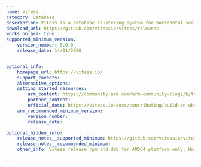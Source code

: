```yaml
---
name: Vitess
category: Database
description: Vitess is a database clustering system for horizontal scaling of MySQL through generalized sharding.
download_url: https://github.com/vitessio/vitess/releases
works_on_arm: true
supported_minimum_version:
    version_number: 5.0.0
    release_date: 14/01/2020


optional_info:
    homepage_url: https://vitess.io/
    support_caveats:
    alternative_options:
    getting_started_resources:
        arm_content: https://community.arm.com/arm-community-blogs/b/tools-software-ides-blog/posts/enabling-cloud-native-experience-across-a-diverse-and-secure-edge-ecosystem
        partner_content:
        official_docs: https://vitess.io/docs/contributing/build-on-ubuntu/
    arm_recommended_minimum_version:
        version_number:
        release_date:

optional_hidden_info:
    release_notes__supported_minimum: https://github.com/vitessio/vitess/releases/tag/v5.0.0
    release_notes__recommended_minimum:
    other_info: Vitess release rpm and deb for AMD64 platform only. However, the project can be built from source for ARM64 from version 5.0.0 onwards.

---
```

